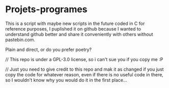 # Projets-programes

This is a script with maybe new scripts in the future coded in C for reference purposes, I puplished it on github because
I wanted to understand github better and share it conveniently with others without pastebin.com.

Plain and direct, or do you prefer poetry?

 // This repo is under a GPL-3.0 license, so i can't sue you if you copy me :P

 // Just you need to give credit to this repo and mak it as changed if you just copy the code for whatever reason, even if there is no useful code in there, so I wouldn't know why you would do it in the first place...
  <!-- Full license is in the LICENSE file. -->
